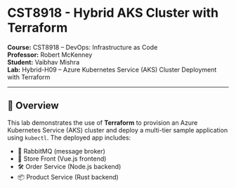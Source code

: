 # CST8918 - Hybrid AKS Cluster with Terraform

**Course:** CST8918 – DevOps: Infrastructure as Code  
**Professor:** Robert McKenney  
**Student:** Vaibhav Mishra  
**Lab:** Hybrid-H09 – Azure Kubernetes Service (AKS) Cluster Deployment with Terraform

---

## 📌 Overview

This lab demonstrates the use of **Terraform** to provision an Azure Kubernetes Service (AKS) cluster and deploy a multi-tier sample application using `kubectl`. The deployed app includes:

- 🐇 RabbitMQ (message broker)
- 🛒 Store Front (Vue.js frontend)
- 🛠 Order Service (Node.js backend)
- 📦 Product Service (Rust backend)
